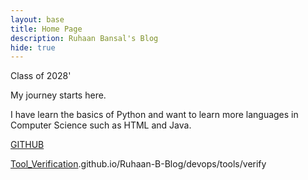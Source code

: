 ```yaml
---
layout: base
title: Home Page
description: Ruhaan Bansal's Blog
hide: true
---
```

Class of 2028'

My journey starts here.

I have learn the basics of Python and want to learn more languages in Computer Science such as HTML and Java. 

[GITHUB](https://github.com/Ruhaan-Bansal)

[Tool_Verification](https://ruhaan-bansal).github.io/Ruhaan-B-Blog/devops/tools/verify

